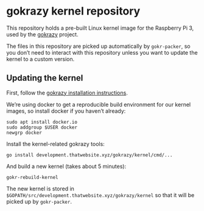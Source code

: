 # gokrazy kernel repository

This repository holds a pre-built Linux kernel image for the Raspberry
Pi 3, used by the [gokrazy](https://github.com/gokrazy/gokrazy)
project.

The files in this repository are picked up automatically by
`gokr-packer`, so you don’t need to interact with this repository
unless you want to update the kernel to a custom version.

## Updating the kernel

First, follow the [gokrazy installation instructions](https://github.com/gokrazy/gokrazy).

We’re using docker to get a reproducible build environment for our
kernel images, so install docker if you haven’t already:
```
sudo apt install docker.io
sudo addgroup $USER docker
newgrp docker
```

Install the kernel-related gokrazy tools:
```
go install development.thatwebsite.xyz/gokrazy/kernel/cmd/...
```

And build a new kernel (takes about 5 minutes):
```
gokr-rebuild-kernel
```

The new kernel is stored in `$GOPATH/src/development.thatwebsite.xyz/gokrazy/kernel` so
that it will be picked up by `gokr-packer`.
